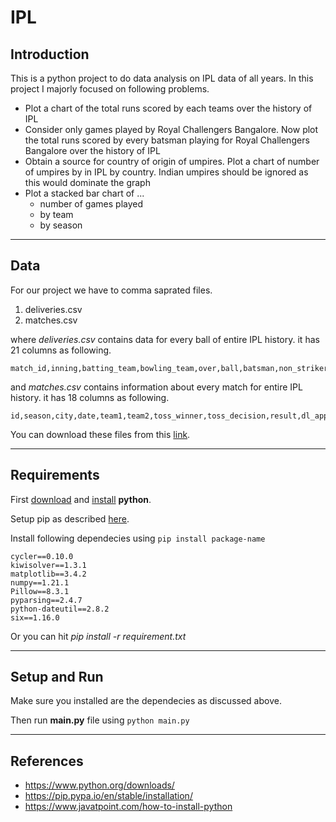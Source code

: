 # IPL

## Introduction
This is a python project to do data analysis on IPL data of all years. In this project I majorly focused on following problems.
* Plot a chart of the total runs scored by each teams over the history of IPL
* Consider only games played by Royal Challengers Bangalore. Now plot the total runs scored by every batsman playing for Royal Challengers Bangalore over the history of IPL
* Obtain a source for country of origin of umpires. Plot a chart of number of umpires by in IPL by country. Indian umpires should be ignored as this would dominate the graph
* Plot a stacked bar chart of ...
  * number of games played
  * by team
  * by season
  
***
## Data
For our project we have to comma saprated files.
1. deliveries.csv
2. matches.csv

where *deliveries.csv* contains data for every ball of entire IPL history. it has 21 columns as following.
```
match_id,inning,batting_team,bowling_team,over,ball,batsman,non_striker,bowler,is_super_over,wide_runs,bye_runs,legbye_runs,noball_runs,penalty_runs,batsman_runs,extra_runs,total_runs,player_dismissed,dismissal_kind,fielder
```

and *matches.csv* contains information about every match for entire IPL history. it has 18 columns as following.
```
id,season,city,date,team1,team2,toss_winner,toss_decision,result,dl_applied,winner,win_by_runs,win_by_wickets,player_of_match,venue,umpire1,umpire2,umpire3
```

You can download these files from this [link](https://www.kaggle.com/manasgarg/ipl/version/5).
***
## Requirements

First [download](https://www.python.org/downloads/) and [install](https://www.javatpoint.com/how-to-install-python) __python__.

Setup pip as described [here](https://pip.pypa.io/en/stable/installation/).

Install following dependecies using ```pip install package-name```
```
cycler==0.10.0
kiwisolver==1.3.1
matplotlib==3.4.2
numpy==1.21.1
Pillow==8.3.1
pyparsing==2.4.7
python-dateutil==2.8.2
six==1.16.0
```

Or you can hit *pip install -r requirement.txt*

***
## Setup and Run
Make sure you installed are the dependecies as discussed above.

Then run __main.py__ file using ``` python main.py ```

***
## References

* https://www.python.org/downloads/
* https://pip.pypa.io/en/stable/installation/
* https://www.javatpoint.com/how-to-install-python

